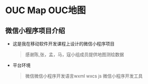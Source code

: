 # OUC Map    OUC地图
## 微信小程序项目介绍
* 这是我在移动软件开发课程上设计的微信小程序项目
  > 感谢陈,张，孟，马，寇小组成员提供地图测绘数据
* 平台环境
  > 微信微信小程序开发语言wxml wxcs js    微信小程序开发工具

